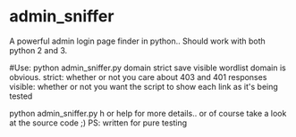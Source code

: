 # admin_sniffer
A powerful admin login page finder in python.. Should work with both python 2 and 3.

#Use:
python admin_sniffer.py domain strict save visible wordlist
domain is obvious.
strict: whether or not you care about 403 and 401 responses
visible: whether or not you want the script to show each link as it's being tested

python admin_sniffer.py h or help for more details.. or of course take a look at the source code ;)
PS: written for pure testing
